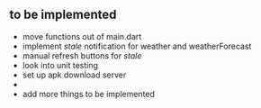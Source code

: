 ## to be implemented
* move functions out of main.dart
* implement _stale_ notification for weather and weatherForecast
* manual refresh buttons for _stale_
* look into unit testing
* set up apk download server
*
* add more things to be implemented
